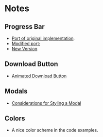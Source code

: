 Notes
=====

Progress Bar
------------

* [Port of original implementation](https://jsfiddle.net/ts7rvxa4/).
* [Modified port](https://jsfiddle.net/alissahuskey/mdv7qyot/5/);
* [New Version](https://jsfiddle.net/alissahuskey/cxa6o85v/33/)

Download Button
---------------

* [Animated Download Button](https://codepen.io/nw/pen/XWMBGO)

Modals
------

* [Considerations for Styling a Modal](https://css-tricks.com/considerations-styling-modal/)


Colors
------

* [](https://www.digitalocean.com/community/tutorials/getting-started-with-data-visualization-using-javascript-and-the-d3-library)
  A nice color scheme in the code examples.
